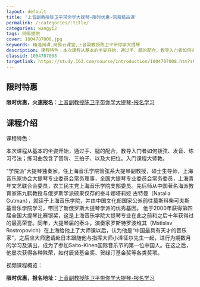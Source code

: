 ```yaml
---
layout: default
title: '上音副教授陈卫平带你学大提琴-限时优惠-网易精品课'
permalink: /:categories/:title/
categories: wangyi2
tags: 网易提供
cover: 1004707008.jpg
keywords: 精选网课,网易云课堂,上音副教授陈卫平带你学大提琴
description: 课程特色：本次课程从基本的坐姿开始，通过手、腿的配合，教导入门者如何拨弦、发音、练习弓法；练习曲包含了音阶、三拍子、以及
classid: 1004707008
targetlink: https://study.163.com/course/introduction/1004707008.htm?share=1&shareId=1025206652&utm_campaign=share&utm_medium=iphoneShare&utm_source=&utm_u=1025206652
---
```


## 限时特惠

**限时优惠，火速报名**：[上音副教授陈卫平带你学大提琴-报名学习](https://study.163.com/course/introduction/1004707008.htm?share=1&shareId=1025206652&utm_campaign=share&utm_medium=iphoneShare&utm_source=&utm_u=1025206652)

## 课程介绍

课程特色：

本次课程从基本的坐姿开始，通过手、腿的配合，教导入门者如何拨弦、发音、练习弓法；练习曲包含了音阶、三拍子、以及大把位。入门课程大师教。

“学院派”大提琴独奏家。任上海音乐学院管弦系大提琴副教授，硕士生导师，上海音乐家协会大提琴专业委员会常务理事，全国大提琴专业委员会常务委员，上海青年文艺联合会委员，农工民主党上海音乐学院支部委员。先后师从中国著名海派教育家陈九鹤教授与俄罗斯学派硕果仅存的泰斗娜塔莉娅 古特曼（Natalia Gutman），就读于上海音乐学院，并由中国文化部国家公派前往莫斯科柴可夫斯基音乐学院学习，带回了新俄罗斯大提琴学派的优秀基因。 他于2000年获得第四届全国大提琴比赛银奖，这是上海音乐学院大提琴专业在此之前和之后十年获得过的最高荣誉。同年，大提琴届的泰斗，演奏家罗斯特罗波维其（Mstislav Rostropovich）在上海给他上了大师课以后，认为他是“中国最具有天才的音乐家”，之后应大师邀请赴日本跟随他与指挥大师小泽征尔先生一起，进行为期数月的学习及演出，成为了参加Saito-Kinen国际音乐节的第一位中国人。在这之后，他屡次获得各种殊荣，如付辰贤基金奖、贺绿汀基金奖等各类奖项。

视频课程概览：

**限时优惠，报名地址**：[上音副教授陈卫平带你学大提琴-报名学习](https://study.163.com/course/introduction/1004707008.htm?share=1&shareId=1025206652&utm_campaign=share&utm_medium=iphoneShare&utm_source=&utm_u=1025206652)

